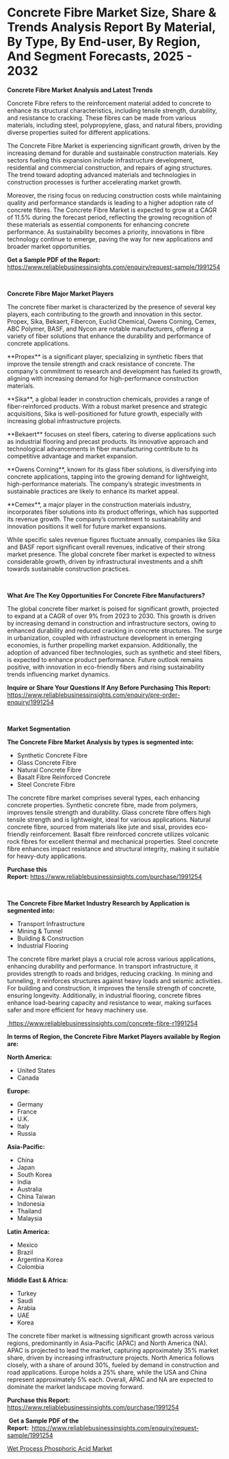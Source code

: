 <p><h1>Concrete Fibre Market Size, Share & Trends Analysis Report By Material, By Type, By End-user, By Region, And Segment Forecasts, 2025 - 2032</h1></p><p><strong>Concrete Fibre Market Analysis and Latest Trends</strong></p>
<p><p>Concrete Fibre refers to the reinforcement material added to concrete to enhance its structural characteristics, including tensile strength, durability, and resistance to cracking. These fibres can be made from various materials, including steel, polypropylene, glass, and natural fibers, providing diverse properties suited for different applications.</p><p>The Concrete Fibre Market is experiencing significant growth, driven by the increasing demand for durable and sustainable construction materials. Key sectors fueling this expansion include infrastructure development, residential and commercial construction, and repairs of aging structures. The trend toward adopting advanced materials and technologies in construction processes is further accelerating market growth. </p><p>Moreover, the rising focus on reducing construction costs while maintaining quality and performance standards is leading to a higher adoption rate of concrete fibres. The Concrete Fibre Market is expected to grow at a CAGR of 11.5% during the forecast period, reflecting the growing recognition of these materials as essential components for enhancing concrete performance. As sustainability becomes a priority, innovations in fibre technology continue to emerge, paving the way for new applications and broader market opportunities.</p></p>
<p><strong>Get a Sample PDF of the Report:&nbsp;</strong> <a href="https://www.reliablebusinessinsights.com/enquiry/request-sample/1991254?utm_campaign=3325&utm_medium=2&utm_source=Github&utm_content=ia&utm_term=31032025&utm_id=concrete-fibre">https://www.reliablebusinessinsights.com/enquiry/request-sample/1991254</a></p>
<p>&nbsp;</p>
<p><strong>Concrete Fibre Major Market Players</strong></p>
<p><p>The concrete fiber market is characterized by the presence of several key players, each contributing to the growth and innovation in this sector. Propex, Sika, Bekaert, Fibercon, Euclid Chemical, Owens Corning, Cemex, ABC Polymer, BASF, and Nycon are notable manufacturers, offering a variety of fiber solutions that enhance the durability and performance of concrete applications.</p><p>**Propex** is a significant player, specializing in synthetic fibers that improve the tensile strength and crack resistance of concrete. The company's commitment to research and development has fueled its growth, aligning with increasing demand for high-performance construction materials.</p><p>**Sika**, a global leader in construction chemicals, provides a range of fiber-reinforced products. With a robust market presence and strategic acquisitions, Sika is well-positioned for future growth, especially with increasing global infrastructure projects.</p><p>**Bekaert** focuses on steel fibers, catering to diverse applications such as industrial flooring and precast products. Its innovative approach and technological advancements in fiber manufacturing contribute to its competitive advantage and market expansion.</p><p>**Owens Corning**, known for its glass fiber solutions, is diversifying into concrete applications, tapping into the growing demand for lightweight, high-performance materials. The company’s strategic investments in sustainable practices are likely to enhance its market appeal.</p><p>**Cemex**, a major player in the construction materials industry, incorporates fiber solutions into its product offerings, which has supported its revenue growth. The company’s commitment to sustainability and innovation positions it well for future market expansions.</p><p>While specific sales revenue figures fluctuate annually, companies like Sika and BASF report significant overall revenues, indicative of their strong market presence. The global concrete fiber market is expected to witness considerable growth, driven by infrastructural investments and a shift towards sustainable construction practices.</p></p>
<p>&nbsp;</p>
<p><strong>What Are The Key Opportunities For Concrete Fibre Manufacturers?</strong></p>
<p><p>The global concrete fiber market is poised for significant growth, projected to expand at a CAGR of over 9% from 2023 to 2030. This growth is driven by increasing demand in construction and infrastructure sectors, owing to enhanced durability and reduced cracking in concrete structures. The surge in urbanization, coupled with infrastructure development in emerging economies, is further propelling market expansion. Additionally, the adoption of advanced fiber technologies, such as synthetic and steel fibers, is expected to enhance product performance. Future outlook remains positive, with innovation in eco-friendly fibers and rising sustainability trends influencing market dynamics.</p></p>
<p><strong>Inquire or Share Your Questions If Any Before Purchasing This Report:</strong> <a href="https://www.reliablebusinessinsights.com/enquiry/pre-order-enquiry/1991254?utm_campaign=3325&utm_medium=2&utm_source=Github&utm_content=ia&utm_term=31032025&utm_id=concrete-fibre">https://www.reliablebusinessinsights.com/enquiry/pre-order-enquiry/1991254</a></p>
<p>&nbsp;</p>
<p><strong>Market Segmentation</strong></p>
<p><strong>The Concrete Fibre Market Analysis by types is segmented into:</strong></p>
<p><ul><li>Synthetic Concrete Fibre</li><li>Glass Concrete Fibre</li><li>Natural Concrete Fibre</li><li>Basalt Fibre Reinforced Concrete</li><li>Steel Concrete Fibre</li></ul></p>
<p><p>The concrete fibre market comprises several types, each enhancing concrete properties. Synthetic concrete fibre, made from polymers, improves tensile strength and durability. Glass concrete fibre offers high tensile strength and is lightweight, ideal for various applications. Natural concrete fibre, sourced from materials like jute and sisal, provides eco-friendly reinforcement. Basalt fibre reinforced concrete utilizes volcanic rock fibres for excellent thermal and mechanical properties. Steel concrete fibre enhances impact resistance and structural integrity, making it suitable for heavy-duty applications.</p></p>
<p><strong>Purchase this Report:&nbsp;</strong><a href="https://www.reliablebusinessinsights.com/purchase/1991254?utm_campaign=3325&utm_medium=2&utm_source=Github&utm_content=ia&utm_term=31032025&utm_id=concrete-fibre">https://www.reliablebusinessinsights.com/purchase/1991254</a></p>
<p>&nbsp;</p>
<p><strong>The Concrete Fibre Market Industry Research by Application is segmented into:</strong></p>
<p><ul><li>Transport Infrastructure</li><li>Mining & Tunnel</li><li>Building & Construction</li><li>Industrial Flooring</li></ul></p>
<p><p>The concrete fibre market plays a crucial role across various applications, enhancing durability and performance. In transport infrastructure, it provides strength to roads and bridges, reducing cracking. In mining and tunneling, it reinforces structures against heavy loads and seismic activities. For building and construction, it improves the tensile strength of concrete, ensuring longevity. Additionally, in industrial flooring, concrete fibres enhance load-bearing capacity and resistance to wear, making surfaces safer and more efficient for heavy machinery use.</p></p>
<p><a href="https://www.reliablebusinessinsights.com/concrete-fibre-r1991254?utm_campaign=3325&utm_medium=2&utm_source=Github&utm_content=ia&utm_term=31032025&utm_id=concrete-fibre">&nbsp;https://www.reliablebusinessinsights.com/concrete-fibre-r1991254</a></p>
<p><strong>In terms of Region, the Concrete Fibre Market Players available by Region are:</strong></p>
<p>
    <p> <strong> North America: </strong>
        <ul>
            <li>United States</li>
            <li>Canada</li>
        </ul>
        </p> 
    <p> <strong> Europe: </strong>
        <ul>
            <li>Germany</li>
            <li>France</li>
            <li>U.K.</li>
            <li>Italy</li>
            <li>Russia</li>
        </ul>
        </p> 
    <p> <strong> Asia-Pacific: </strong>
        <ul>
            <li>China</li>
            <li>Japan</li>
            <li>South Korea</li>
            <li>India</li>
            <li>Australia</li>
            <li>China Taiwan</li>
            <li>Indonesia</li>
            <li>Thailand</li>
            <li>Malaysia</li>
        </ul>
        </p> 
    <p> <strong> Latin America: </strong>
        <ul>
            <li>Mexico</li>
            <li>Brazil</li>
            <li>Argentina Korea</li>
            <li>Colombia</li>
        </ul>
        </p> 
    <p> <strong> Middle East & Africa: </strong>
        <ul>
            <li>Turkey</li>
            <li>Saudi</li>
            <li>Arabia</li>
            <li>UAE</li>
            <li>Korea</li>
        </ul>
    </p>
    </p>
<p><p>The concrete fiber market is witnessing significant growth across various regions, predominantly in Asia-Pacific (APAC) and North America (NA). APAC is projected to lead the market, capturing approximately 35% market share, driven by increasing infrastructure projects. North America follows closely, with a share of around 30%, fueled by demand in construction and road applications. Europe holds a 25% share, while the USA and China represent approximately 5% each. Overall, APAC and NA are expected to dominate the market landscape moving forward.</p></p>
<p><strong>Purchase this Report: </strong><a href="https://www.reliablebusinessinsights.com/purchase/1991254?utm_campaign=3325&utm_medium=2&utm_source=Github&utm_content=ia&utm_term=31032025&utm_id=concrete-fibre">https://www.reliablebusinessinsights.com/purchase/1991254</a></p>
<p>&nbsp;<strong>Get a Sample PDF of the Report:&nbsp;&nbsp;</strong><a href="https://www.reliablebusinessinsights.com/enquiry/request-sample/1991254?utm_campaign=3325&utm_medium=2&utm_source=Github&utm_content=ia&utm_term=31032025&utm_id=concrete-fibre">https://www.reliablebusinessinsights.com/enquiry/request-sample/1991254</a></p>
<p><strong></strong></p>
<p><p><a href="https://github.com/saoneubeh8/Market-Research-Report-List-1/blob/main/wet-process-phosphoric-acid-market.md?utm_campaign=3325&utm_medium=2&utm_source=Github&utm_content=ia&utm_term=31032025&utm_id=concrete-fibre">Wet Process Phosphoric Acid Market</a></p></p>